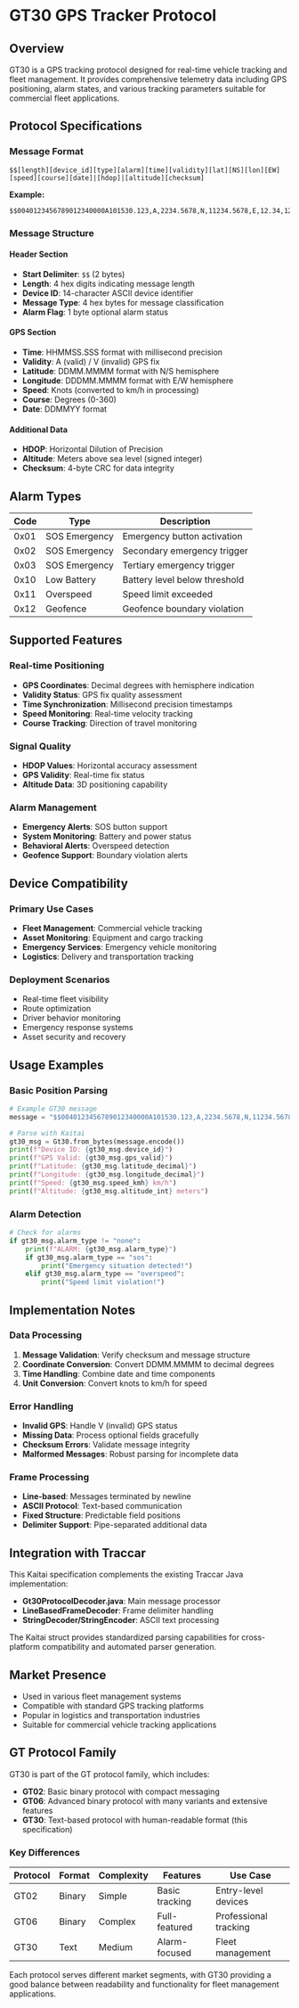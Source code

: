 # GT30 GPS Tracker Protocol

## Overview

GT30 is a GPS tracking protocol designed for real-time vehicle tracking and fleet management. It provides comprehensive telemetry data including GPS positioning, alarm states, and various tracking parameters suitable for commercial fleet applications.

## Protocol Specifications

### Message Format
```
$$[length][device_id][type][alarm][time][validity][lat][NS][lon][EW][speed][course][date]|[hdop]|[altitude][checksum]
```

**Example:**
```
$$0040123456789012340000A101530.123,A,2234.5678,N,11234.5678,E,12.34,123.45,220324|1.2|-123ABCD
```

### Message Structure

#### Header Section
- **Start Delimiter**: `$$` (2 bytes)
- **Length**: 4 hex digits indicating message length
- **Device ID**: 14-character ASCII device identifier
- **Message Type**: 4 hex bytes for message classification
- **Alarm Flag**: 1 byte optional alarm status

#### GPS Section
- **Time**: HHMMSS.SSS format with millisecond precision
- **Validity**: A (valid) / V (invalid) GPS fix
- **Latitude**: DDMM.MMMM format with N/S hemisphere
- **Longitude**: DDDMM.MMMM format with E/W hemisphere
- **Speed**: Knots (converted to km/h in processing)
- **Course**: Degrees (0-360)
- **Date**: DDMMYY format

#### Additional Data
- **HDOP**: Horizontal Dilution of Precision
- **Altitude**: Meters above sea level (signed integer)
- **Checksum**: 4-byte CRC for data integrity

## Alarm Types

| Code | Type | Description |
|------|------|-------------|
| 0x01 | SOS Emergency | Emergency button activation |
| 0x02 | SOS Emergency | Secondary emergency trigger |
| 0x03 | SOS Emergency | Tertiary emergency trigger |
| 0x10 | Low Battery | Battery level below threshold |
| 0x11 | Overspeed | Speed limit exceeded |
| 0x12 | Geofence | Geofence boundary violation |

## Supported Features

### Real-time Positioning
- **GPS Coordinates**: Decimal degrees with hemisphere indication
- **Validity Status**: GPS fix quality assessment
- **Time Synchronization**: Millisecond precision timestamps
- **Speed Monitoring**: Real-time velocity tracking
- **Course Tracking**: Direction of travel monitoring

### Signal Quality
- **HDOP Values**: Horizontal accuracy assessment
- **GPS Validity**: Real-time fix status
- **Altitude Data**: 3D positioning capability

### Alarm Management
- **Emergency Alerts**: SOS button support
- **System Monitoring**: Battery and power status
- **Behavioral Alerts**: Overspeed detection
- **Geofence Support**: Boundary violation alerts

## Device Compatibility

### Primary Use Cases
- **Fleet Management**: Commercial vehicle tracking
- **Asset Monitoring**: Equipment and cargo tracking
- **Emergency Services**: Emergency vehicle monitoring
- **Logistics**: Delivery and transportation tracking

### Deployment Scenarios
- Real-time fleet visibility
- Route optimization
- Driver behavior monitoring
- Emergency response systems
- Asset security and recovery

## Usage Examples

### Basic Position Parsing
```python
# Example GT30 message
message = "$$0040123456789012340000A101530.123,A,2234.5678,N,11234.5678,E,12.34,123.45,220324|1.2|-123ABCD"

# Parse with Kaitai
gt30_msg = Gt30.from_bytes(message.encode())
print(f"Device ID: {gt30_msg.device_id}")
print(f"GPS Valid: {gt30_msg.gps_valid}")
print(f"Latitude: {gt30_msg.latitude_decimal}")
print(f"Longitude: {gt30_msg.longitude_decimal}")
print(f"Speed: {gt30_msg.speed_kmh} km/h")
print(f"Altitude: {gt30_msg.altitude_int} meters")
```

### Alarm Detection
```python
# Check for alarms
if gt30_msg.alarm_type != "none":
    print(f"ALARM: {gt30_msg.alarm_type}")
    if gt30_msg.alarm_type == "sos":
        print("Emergency situation detected!")
    elif gt30_msg.alarm_type == "overspeed":
        print("Speed limit violation!")
```

## Implementation Notes

### Data Processing
1. **Message Validation**: Verify checksum and message structure
2. **Coordinate Conversion**: Convert DDMM.MMMM to decimal degrees
3. **Time Handling**: Combine date and time components
4. **Unit Conversion**: Convert knots to km/h for speed

### Error Handling
- **Invalid GPS**: Handle V (invalid) GPS status
- **Missing Data**: Process optional fields gracefully
- **Checksum Errors**: Validate message integrity
- **Malformed Messages**: Robust parsing for incomplete data

### Frame Processing
- **Line-based**: Messages terminated by newline
- **ASCII Protocol**: Text-based communication
- **Fixed Structure**: Predictable field positions
- **Delimiter Support**: Pipe-separated additional data

## Integration with Traccar

This Kaitai specification complements the existing Traccar Java implementation:

- **Gt30ProtocolDecoder.java**: Main message processor
- **LineBasedFrameDecoder**: Frame delimiter handling
- **StringDecoder/StringEncoder**: ASCII text processing

The Kaitai struct provides standardized parsing capabilities for cross-platform compatibility and automated parser generation.

## Market Presence

- Used in various fleet management systems
- Compatible with standard GPS tracking platforms
- Popular in logistics and transportation industries
- Suitable for commercial vehicle tracking applications

## GT Protocol Family

GT30 is part of the GT protocol family, which includes:

- **GT02**: Basic binary protocol with compact messaging
- **GT06**: Advanced binary protocol with many variants and extensive features
- **GT30**: Text-based protocol with human-readable format (this specification)

### Key Differences

| Protocol | Format | Complexity | Features | Use Case |
|----------|--------|------------|----------|----------|
| GT02 | Binary | Simple | Basic tracking | Entry-level devices |
| GT06 | Binary | Complex | Full-featured | Professional tracking |
| GT30 | Text | Medium | Alarm-focused | Fleet management |

Each protocol serves different market segments, with GT30 providing a good balance between readability and functionality for fleet management applications.